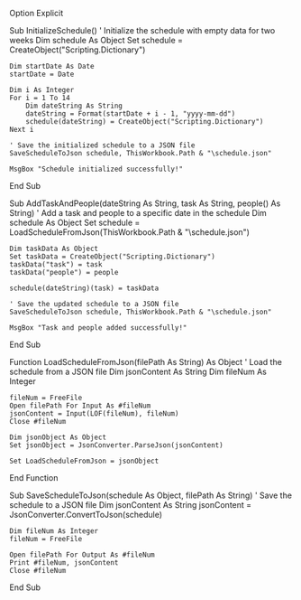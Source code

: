 Option Explicit

Sub InitializeSchedule()
    ' Initialize the schedule with empty data for two weeks
    Dim schedule As Object
    Set schedule = CreateObject("Scripting.Dictionary")
    
    Dim startDate As Date
    startDate = Date
    
    Dim i As Integer
    For i = 1 To 14
        Dim dateString As String
        dateString = Format(startDate + i - 1, "yyyy-mm-dd")
        schedule(dateString) = CreateObject("Scripting.Dictionary")
    Next i
    
    ' Save the initialized schedule to a JSON file
    SaveScheduleToJson schedule, ThisWorkbook.Path & "\schedule.json"
    
    MsgBox "Schedule initialized successfully!"
End Sub

Sub AddTaskAndPeople(dateString As String, task As String, people() As String)
    ' Add a task and people to a specific date in the schedule
    Dim schedule As Object
    Set schedule = LoadScheduleFromJson(ThisWorkbook.Path & "\schedule.json")
    
    Dim taskData As Object
    Set taskData = CreateObject("Scripting.Dictionary")
    taskData("task") = task
    taskData("people") = people
    
    schedule(dateString)(task) = taskData
    
    ' Save the updated schedule to a JSON file
    SaveScheduleToJson schedule, ThisWorkbook.Path & "\schedule.json"
    
    MsgBox "Task and people added successfully!"
End Sub

Function LoadScheduleFromJson(filePath As String) As Object
    ' Load the schedule from a JSON file
    Dim jsonContent As String
    Dim fileNum As Integer
    
    fileNum = FreeFile
    Open filePath For Input As #fileNum
    jsonContent = Input(LOF(fileNum), fileNum)
    Close #fileNum
    
    Dim jsonObject As Object
    Set jsonObject = JsonConverter.ParseJson(jsonContent)
    
    Set LoadScheduleFromJson = jsonObject
End Function

Sub SaveScheduleToJson(schedule As Object, filePath As String)
    ' Save the schedule to a JSON file
    Dim jsonContent As String
    jsonContent = JsonConverter.ConvertToJson(schedule)
    
    Dim fileNum As Integer
    fileNum = FreeFile
    
    Open filePath For Output As #fileNum
    Print #fileNum, jsonContent
    Close #fileNum
End Sub
